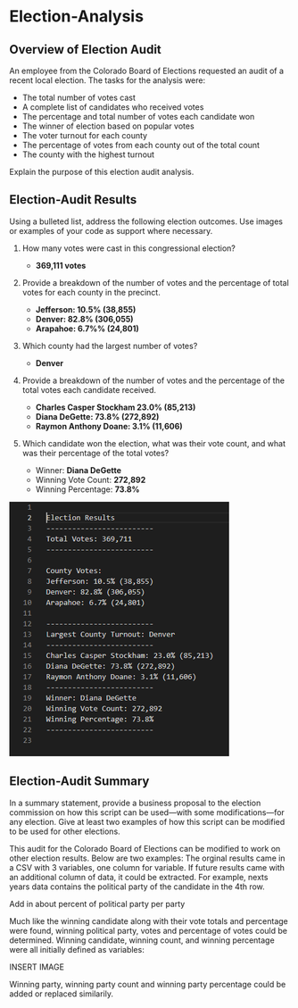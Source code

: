# Election-Analysis
## Overview of Election Audit 
An employee from the Colorado Board of Elections requested an audit of a recent local election. The tasks for the analysis were: 

- The total number of votes cast
- A complete list of candidates who received votes
- The percentage and total number of votes each candidate won
- The winner of election based on popular votes
- The voter turnout for each county
- The percentage of votes from each county out of the total count
- The county with the highest turnout


Explain the purpose of this election audit analysis.

## Election-Audit Results
 Using a bulleted list, address the following election outcomes. Use images or examples of your code as support where necessary.

 1. How many votes were cast in this congressional election?
    - **369,111 votes**
 2. Provide a breakdown of the number of votes and the percentage of total votes for each county in the precinct.
    - **Jefferson: 10.5% (38,855)**
    - **Denver: 82.8% (306,055)**
    - **Arapahoe: 6.7%% (24,801)**
 3. Which county had the largest number of votes?
    - **Denver**
 4. Provide a breakdown of the number of votes and the percentage of the total votes each candidate received.
    - **Charles Casper Stockham 23.0% (85,213)**
    - **Diana DeGette: 73.8% (272,892)**
    - **Raymon Anthony Doane: 3.1% (11,606)**
 
 5. Which candidate won the election, what was their vote count, and what was their percentage of the total votes?
    - Winner: **Diana DeGette**
    - Winning Vote Count: **272,892** 
    - Winning Percentage: **73.8%** 

![Screenshotofresults](https://github.com/Andrewjruble/Election-Analysis/blob/main/Resources/Elections_Results.PNG)

## Election-Audit Summary
In a summary statement, provide a business proposal to the election commission on how this script can be used—with some modifications—for any election. Give at least two examples of how this script can be modified to be used for other elections.

This audit for the Colorado Board of Elections can be modified to work on other election results.  Below are two examples:
The orginal results came in a CSV with 3 variables, one column for variable. If future results came with an additional column of data, it could be extracted. For example, nexts years data contains the political party of the candidate in the 4th row. 

Add in about percent of political party per party




Much like the winning candidate along with their vote totals and percentage were found, winning political party, votes and percentage of votes could be determined. Winning candidate, winning count, and winning percentage were all initially defined as variables: 

INSERT IMAGE

Winning party, winning party count and winning party percentage could be added or replaced similarily. 






